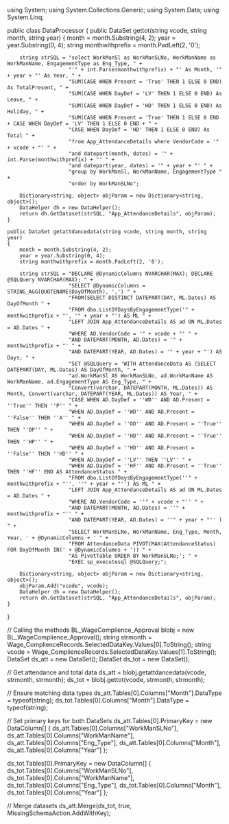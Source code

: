 using System;
using System.Collections.Generic;
using System.Data;
using System.Linq;

public class DataProcessor
{
    public DataSet gettot(string vcode, string month, string year)
    {
        month = month.Substring(4, 2);
        year = year.Substring(0, 4);
        string monthwithprefix = month.PadLeft(2, '0');

        string strSQL = "select WorkManSl as WorkManSLNo, WorkManName as WorkManName, EngagementType as Eng_Type, " +
                        "'" + int.Parse(monthwithprefix) + "' As Month, '" + year + "' As Year, " +
                        "SUM(CASE WHEN Present = 'True' THEN 1 ELSE 0 END) As TotalPresent, " +
                        "SUM(CASE WHEN DayDef = 'LV' THEN 1 ELSE 0 END) As Leave, " +
                        "SUM(CASE WHEN DayDef = 'HD' THEN 1 ELSE 0 END) As Holiday, " +
                        "SUM(CASE WHEN Present = 'True' THEN 1 ELSE 0 END + CASE WHEN DayDef = 'LV' THEN 1 ELSE 0 END + " +
                        "CASE WHEN DayDef = 'HD' THEN 1 ELSE 0 END) As Total " +
                        "from App_AttendanceDetails where VendorCode = '" + vcode + "' " +
                        "and datepart(month, dates) = '" + int.Parse(monthwithprefix) + "' " +
                        "and datepart(year, dates) = '" + year + "' " +
                        "group by WorkManSl, WorkManName, EngagementType " +
                        "order by WorkManSLNo";

        Dictionary<string, object> objParam = new Dictionary<string, object>();
        DataHelper dh = new DataHelper();
        return dh.GetDataset(strSQL, "App_AttendanceDetails", objParam);
    }

    public DataSet getattdancedata(string vcode, string month, string year)
    {
        month = month.Substring(4, 2);
        year = year.Substring(0, 4);
        string monthwithprefix = month.PadLeft(2, '0');

        string strSQL = "DECLARE @DynamicColumns NVARCHAR(MAX); DECLARE @SQLQuery NVARCHAR(MAX); " +
                        "SELECT @DynamicColumns = STRING_AGG(QUOTENAME(DayOfMonth), ',') " +
                        "FROM(SELECT DISTINCT DATEPART(DAY, ML.Dates) AS DayOfMonth " +
                        "FROM dbo.ListOfDaysByEngagementType('" + monthwithprefix + "', '" + year + "') AS ML " +
                        "LEFT JOIN App_AttendanceDetails AS ad ON ML.Dates = AD.Dates " +
                        "WHERE AD.VendorCode = '" + vcode + "' " +
                        "AND DATEPART(MONTH, AD.Dates) = '" + monthwithprefix + "' " +
                        "AND DATEPART(YEAR, AD.Dates) = '" + year + "') AS Days; " +
                        "SET @SQLQuery = 'WITH AttendanceData AS (SELECT DATEPART(DAY, ML.Dates) AS DayOfMonth, " +
                        "ad.WorkManSl AS WorkManSLNo, ad.WorkManName AS WorkManName, ad.EngagementType AS Eng_Type, " +
                        "Convert(varchar, DATEPART(MONTH, ML.Dates)) AS Month, Convert(varchar, DATEPART(YEAR, ML.Dates)) AS Year, " +
                        "CASE WHEN AD.DayDef = ''WD'' AND AD.Present = ''True'' THEN ''P'' " +
                        "WHEN AD.DayDef = ''WD'' AND AD.Present = ''False'' THEN ''A'' " +
                        "WHEN AD.DayDef = ''OD'' AND AD.Present = ''True'' THEN ''OP'' " +
                        "WHEN AD.DayDef = ''HD'' AND AD.Present = ''True'' THEN ''HP'' " +
                        "WHEN AD.DayDef = ''HD'' AND AD.Present = ''False'' THEN ''HD'' " +
                        "WHEN AD.DayDef = ''LV'' THEN ''LV'' " +
                        "WHEN AD.DayDef = ''HF'' AND AD.Present = ''True'' THEN ''HF'' END AS AttendanceStatus " +
                        "FROM dbo.ListOfDaysByEngagementType(''" + monthwithprefix + "'', ''" + year + "'') AS ML " +
                        "LEFT JOIN App_AttendanceDetails AS ad ON ML.Dates = AD.Dates " +
                        "WHERE AD.VendorCode = ''" + vcode + "'' " +
                        "AND DATEPART(MONTH, AD.Dates) = ''" + monthwithprefix + "'' " +
                        "AND DATEPART(YEAR, AD.Dates) = ''" + year + "'' ) " +
                        "SELECT WorkManSLNo, WorkManName, Eng_Type, Month, Year, ' + @DynamicColumns + ' " +
                        "FROM AttendanceData PIVOT(MAX(AttendanceStatus) FOR DayOfMonth IN(' + @DynamicColumns + ')) " +
                        "AS PivotTable ORDER BY WorkManSLNo;'; " +
                        "EXEC sp_executesql @SQLQuery;";

        Dictionary<string, object> objParam = new Dictionary<string, object>();
        objParam.Add("vcode", vcode);
        DataHelper dh = new DataHelper();
        return dh.GetDataset(strSQL, "App_AttendanceDetails", objParam);
    }
}

// Calling the methods
BL_WageComplience_Approval blobj = new BL_WageComplience_Approval();
string strmonth = Wage_ComplienceRecords.SelectedDataKey.Values[0].ToString();
string vcode = Wage_ComplienceRecords.SelectedDataKey.Values[1].ToString();
DataSet ds_att = new DataSet();
DataSet ds_tot = new DataSet();

// Get attendance and total data
ds_att = blobj.getattdancedata(vcode, strmonth, strmonth);
ds_tot = blobj.gettot(vcode, strmonth, strmonth);

// Ensure matching data types
ds_att.Tables[0].Columns["Month"].DataType = typeof(string);
ds_tot.Tables[0].Columns["Month"].DataType = typeof(string);

// Set primary keys for both DataSets
ds_att.Tables[0].PrimaryKey = new DataColumn[] {
    ds_att.Tables[0].Columns["WorkManSLNo"],
    ds_att.Tables[0].Columns["WorkManName"],
    ds_att.Tables[0].Columns["Eng_Type"],
    ds_att.Tables[0].Columns["Month"],
    ds_att.Tables[0].Columns["Year"]
};

ds_tot.Tables[0].PrimaryKey = new DataColumn[] {
    ds_tot.Tables[0].Columns["WorkManSLNo"],
    ds_tot.Tables[0].Columns["WorkManName"],
    ds_tot.Tables[0].Columns["Eng_Type"],
    ds_tot.Tables[0].Columns["Month"],
    ds_tot.Tables[0].Columns["Year"]
};

// Merge datasets
ds_att.Merge(ds_tot, true, MissingSchemaAction.AddWithKey);
